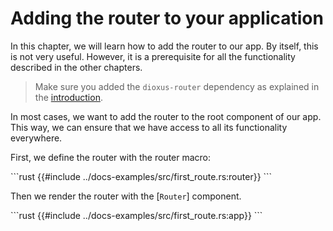 # Adding the router to your application

In this chapter, we will learn how to add the router to our app. By itself, this
is not very useful. However, it is a prerequisite for all the functionality
described in the other chapters.

> Make sure you added the `dioxus-router` dependency as explained in the
> [introduction](../index.md).

In most cases, we want to add the router to the root component of our app. This
way, we can ensure that we have access to all its functionality everywhere.

First, we define the router with the router macro:

\```rust
{{#include ../docs-examples/src/first_route.rs:router}}
\```

Then we render the router with the [`Router`] component.

\```rust
{{#include ../docs-examples/src/first_route.rs:app}}
\```
